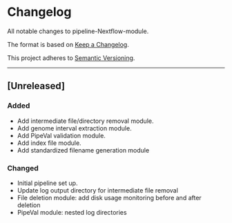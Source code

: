 # Changelog
All notable changes to pipeline-Nextflow-module.

The format is based on [Keep a Changelog](https://keepachangelog.com/en/1.0.0/).

This project adheres to [Semantic Versioning](https://semver.org/spec/v2.0.0.html).

---

## [Unreleased]
### Added
- Add intermediate file/directory removal module.
- Add genome interval extraction module.
- Add PipeVal validation module.
- Add index file module.
- Add standardized filename generation module

### Changed
- Initial pipeline set up.
- Update log output directory for intermediate file removal
- File deletion module: add disk usage monitoring before and after deletion
- PipeVal module: nested log directories
